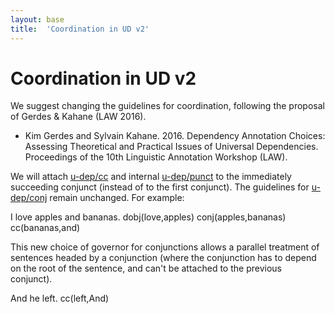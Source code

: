```yaml
---
layout: base
title:  'Coordination in UD v2'
---
```


# Coordination in UD v2

We suggest changing the guidelines for coordination, following the proposal of Gerdes & Kahane (LAW 2016).

* Kim Gerdes and Sylvain Kahane. 2016. Dependency Annotation Choices: Assessing Theoretical and Practical Issues of Universal Dependencies. Proceedings of the 10th Linguistic Annotation Workshop (LAW).

We will attach [u-dep/cc]() and internal [u-dep/punct]() to the immediately succeeding conjunct (instead of to the first conjunct). The guidelines for [u-dep/conj]() remain unchanged. For example:

<div id="s1" class="sd-parse">
I love apples and bananas.
dobj(love,apples)
conj(apples,bananas)
cc(bananas,and)
</div>

This new choice of governor for conjunctions allows a parallel treatment of sentences headed by a conjunction (where the conjunction has to depend on the root of the sentence, and can't be attached to the previous conjunct).

<div id="s2" class="sd-parse">
And he left.
cc(left,And)
</div>


